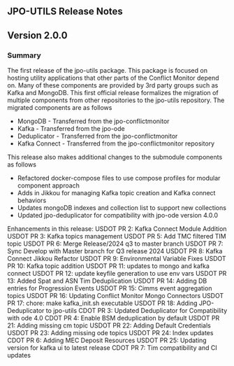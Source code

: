 ## JPO-UTILS Release Notes

## Version 2.0.0

### **Summary**
The first release of the jpo-utils package. This package is focused on hosting utility applications that other parts of the Conflict Monitor depend on. Many of these components are provided by 3rd party groups such as Kafka and MongoDB. This first official release formalizes the migration of multiple components from other repositories to the jpo-utils repository. The migrated components are as follows
- MongoDB - Transferred from the jpo-conflictmonitor
- Kafka - Transferred from the jpo-ode
- Deduplicator - Transferred from the jpo-conflictmonitor
- Kafka Connect - Transferred from the jpo-conflictmonitor repository

This release also makes additional changes to the submodule components as follows
- Refactored docker-compose files to use compose profiles for modular component approach
- Adds in Jikkou for managing Kafka topic creation and Kafka connect behaviors
- Updates mongoDB indexes and collection list to support new collections
- Updated jpo-deduplicator for compatibility with jpo-ode version 4.0.0

Enhancements in this release:
USDOT PR 2: Kafka Connect Module Addition
USDOT PR 3: Kafka topics management
USDOT PR 5: Add TMC filtered TIM topic
USDOT PR 6: Merge Release/2024 q3 to master branch
USDOT PR 7: Sync Develop with Master branch for Q3 release 2024
USDOT PR 8: Kafka Connect Jikkou Refactor
USDOT PR 9: Environmental Variable Fixes
USDOT PR 10: Kafka topic addition
USDOT PR 11: updates to mongo and kafka connect
USDOT PR 12: update keyfile generation to use env vars
USDOT PR 13: Added Spat and ASN Tim Deduplication
USDOT PR 14: Adding DB entries for Progression Events
USDOT PR 15: Cimms event aggregation topics
USDOT PR 16: Updating Conflict Monitor Mongo Connectors
USDOT PR 17: chore: make kafka_init.sh executable
USDOT PR 18: Adding JPO-Deduplicator to jpo-utils
CDOT PR 3: Updated Deduplicator for Compatibility with ode 4.0
CDOT PR 4: Enable BSM deduplication by default
USDOT PR 21: Adding missing cm topic
USDOT PR 22: Adding Default Credentials
USDOT PR 23: Adding missing ode topics
USDOT PR 24: Index updates
CDOT PR 6: Adding MEC Deposit Resources
USDOT PR 25: Updating version for kafka ui to latest release
CDOT PR 7: Tim compatibility and CI updates